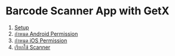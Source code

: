 
# Barcode Scanner App with GetX

1. [Setup](1-setup-project.md)
2. [กำหนด Android Permission](21-android-permission.md)
3. [กำหนด iOS Permission](2-ios-permission.md)
4. [เรียกใช้ Scanner](3-call-scanner.md)

